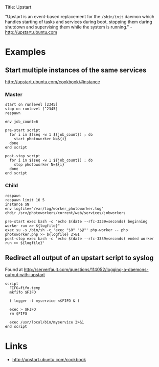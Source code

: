 Title: Upstart

"Upstart is an event-based replacement for the `/sbin/init` daemon which handles starting of tasks and services during boot, stopping them during shutdown and supervising them while the system is running." - <http://upstart.ubuntu.com>

# Examples

## Start multiple instances of the same services

<http://upstart.ubuntu.com/cookbook/#instance>

### Master
```
start on runlevel [2345]
stop on runlevel [^2345]
respawn

env job_count=6

pre-start script
  for i in $(seq -w 1 ${job_count}) ; do
    start photoworker N=${i}
  done
end script

post-stop script
  for i in $(seq -w 1 ${job_count}) ; do
    stop photoworker N=${i}
  done
end script

```

### Child
```
respawn
respawn limit 10 5
instance $N
env logfile="/var/log/worker_photoworker.log"
chdir /srv/photoworkers/current/web/services/jobworkers

pre-start exec bash -c "echo $(date --rfc-3339=seconds) beginning worker run >> ${logfile}"
exec su -s /bin/sh -c 'exec "$0" "$@"' php-worker -- php photoworker.php >> ${logfile} 2>&1
post-stop exec bash -c "echo $(date --rfc-3339=seconds) ended worker run >> ${logfile}"
```

## Redirect all output of an upstart script to syslog

Found at <http://serverfault.com/questions/114052/logging-a-daemons-output-with-upstart>

```
script
  FIFO=fifo.temp
  mkfifo $FIFO

  ( logger -t myservice <$FIFO & )

  exec > $FIFO
  rm $FIFO

  exec /usr/local/bin/myservice 2>&1
end script
```

# Links

- <http://upstart.ubuntu.com/cookbook>
